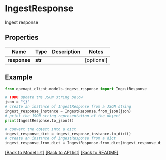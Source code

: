 # IngestResponse

Ingest response

## Properties

Name | Type | Description | Notes
------------ | ------------- | ------------- | -------------
**response** | **str** |  | [optional] 

## Example

```python
from openapi_client.models.ingest_response import IngestResponse

# TODO update the JSON string below
json = "{}"
# create an instance of IngestResponse from a JSON string
ingest_response_instance = IngestResponse.from_json(json)
# print the JSON string representation of the object
print(IngestResponse.to_json())

# convert the object into a dict
ingest_response_dict = ingest_response_instance.to_dict()
# create an instance of IngestResponse from a dict
ingest_response_from_dict = IngestResponse.from_dict(ingest_response_dict)
```
[[Back to Model list]](../README.md#documentation-for-models) [[Back to API list]](../README.md#documentation-for-api-endpoints) [[Back to README]](../README.md)


